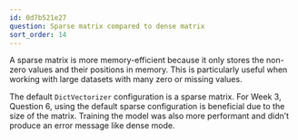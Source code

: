 ```yaml
---
id: 0d7b521e27
question: Sparse matrix compared to dense matrix
sort_order: 14
---
```


A sparse matrix is more memory-efficient because it only stores the non-zero values and their positions in memory. This is particularly useful when working with large datasets with many zero or missing values.

The default `DictVectorizer` configuration is a sparse matrix. For Week 3, Question 6, using the default sparse configuration is beneficial due to the size of the matrix. Training the model was also more performant and didn’t produce an error message like dense mode.